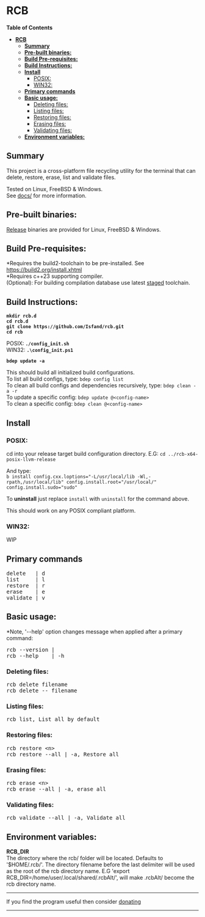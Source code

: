 # **RCB**

**Table of Contents**
- [**RCB**](#rcb)
	- [**Summary**](#summary)
	- [**Pre-built binaries:**](#pre-built-binaries)
	- [**Build Pre-requisites:**](#build-pre-requisites)
	- [**Build Instructions:**](#build-instructions)
	- [**Install**](#install)
		- [POSIX:](#posix)
		- [WIN32:](#win32)
	- [**Primary commands**](#primary-commands)
	- [**Basic usage:**](#basic-usage)
		- [Deleting files:](#deleting-files)
		- [Listing files:](#listing-files)
		- [Restoring files:](#restoring-files)
		- [Erasing files:](#erasing-files)
		- [Validating files:](#validating-files)
	- [**Environment variables:**](#environment-variables)

## **Summary**

This project is a cross-platform file recycling utility for the terminal that can delete, restore, erase, list and validate files.

Tested on Linux, FreeBSD & Windows. \
See [docs/](docs/) for more information.

## **Pre-built binaries:**
[Release](https://github.com/Isfand/rcb/releases) binaries are provided for Linux, FreeBSD & Windows.

## **Build Pre-requisites:**
*Requires the build2-toolchain to be pre-installed. See https://build2.org/install.xhtml \
*Requires c++23 supporting compiler. \
(Optional): For building compilation database use latest [staged](https://stage.build2.org/0/) toolchain.

## **Build Instructions:**

**`mkdir rcb.d`** \
**`cd rcb.d`** \
**`git clone https://github.com/Isfand/rcb.git`** \
**`cd rcb`**

POSIX: **`./config_init.sh`**\
WIN32: **`.\config_init.ps1`**

**`bdep update -a`**

This should build all initialized build configurations. \
To list all build configs, type: `bdep config list` \
To clean all build configs and dependencies recursively, type: `bdep clean -a -r` \
To update a specific config: `bdep update @<config-name>` \
To clean a specific config: `bdep clean @<config-name>`

## **Install**

### POSIX:
cd into your release target build configuration directory. E.G: `cd ../rcb-x64-posix-llvm-release`

And type: \
`b install config.cxx.loptions="-L/usr/local/lib -Wl,-rpath,/usr/local/lib" config.install.root="/usr/local/" config.install.sudo="sudo"`

To **uninstall** just replace `install` with `uninstall` for the command above. 

This should work on any POSIX compliant platform.

### WIN32:
WIP

## **Primary commands**

<pre>
delete   | d
list     | l
restore  | r
erase    | e
validate | v
</pre>

## **Basic usage:**
*Note, '--help' option changes message when applied after a primary command:
<pre>
rcb --version | 
rcb --help    | -h
</pre>


### Deleting files:
<pre>
rcb delete filename
rcb delete -- filename
</pre>

### Listing files:
<pre>
rcb list, List all by default
</pre>

### Restoring files:
<pre>
rcb restore &lt;n&gt;
rcb restore --all | -a, Restore all
</pre>

### Erasing files:
<pre>
rcb erase &lt;n&gt;
rcb erase --all | -a, erase all
</pre>

### Validating files:
<pre>
rcb validate --all | -a, Validate all
</pre>

## **Environment variables:**
**RCB_DIR**\
The directory where the rcb/ folder will be located. Defaults to '$HOME/.rcb/'. The directory filename before the last delimiter will be used as the root of the rcb directory name.
E.G 'export RCB_DIR=/home/user/.local/shared/.rcbAlt/', will make .rcbAlt/ become the rcb directory name.

---

If you find the program useful then consider [donating](https://www.paypal.com/donate/?hosted_button_id=ZP93X3GYEJBA4)

---
